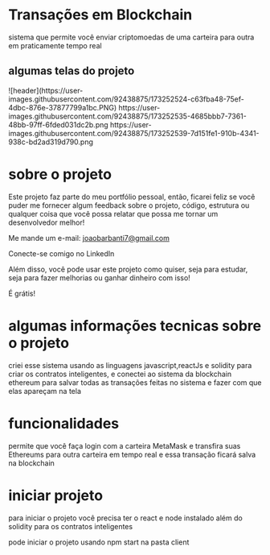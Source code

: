 <h1> Transações em Blockchain </h1>
<p>sistema que permite você enviar criptomoedas de uma carteira para outra em praticamente tempo real</p>
<h2>algumas telas do projeto</h2>
![header](https://user-images.githubusercontent.com/92438875/173252524-c63fba48-75ef-4dbc-876e-37877799a1bc.PNG)
https://user-images.githubusercontent.com/92438875/173252535-4685bbb7-7361-48bb-97ff-6fded031dc2b.png
https://user-images.githubusercontent.com/92438875/173252539-7d151fe1-910b-4341-938c-bd2ad319d790.png
<h1>sobre o projeto</h1>
<p>Este projeto faz parte do meu portfólio pessoal, então, ficarei feliz se você puder me fornecer algum feedback sobre o projeto, código, estrutura ou qualquer coisa que você possa relatar que possa me tornar um desenvolvedor melhor!

Me mande um e-mail:
joaobarbanti7@gmail.com

Conecte-se comigo no LinkedIn

Além disso, você pode usar este projeto como quiser, seja para estudar, seja para fazer melhorias ou ganhar dinheiro com isso!

É grátis!


<h1>algumas informações tecnicas sobre o projeto</h1>
<p>criei esse sistema usando as linguagens javascript,reactJs e  solidity 
para criar os contratos inteligentes, 
e conectei ao sistema da blockchain ethereum para salvar todas as transações feitas no sistema e fazer com que elas apareçam na tela</p>
<h1>funcionalidades</h1>
<p>permite que você faça login com a carteira MetaMask e transfira suas Ethereums para outra carteira em tempo real e essa transação ficará salva na blockchain</p>
<h1>iniciar projeto</h1>
<p>para iniciar o projeto você precisa ter o react e node instalado além do solidity para os contratos inteligentes</p>
<p>pode iniciar o projeto usando npm start na pasta client</p>
